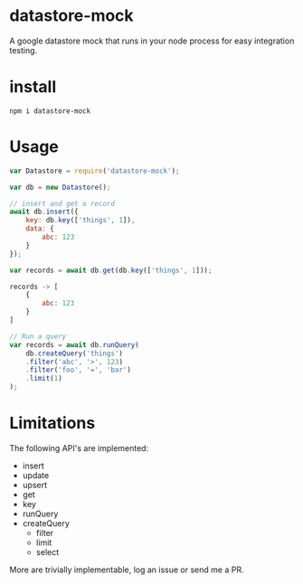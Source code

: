 # datastore-mock

A google datastore mock that runs in your node process for easy integration testing.

# install

`npm i datastore-mock`

# Usage

```js
var Datastore = require('datastore-mock');

var db = new Datastore();

// insert and get a record
await db.insert({
    key: db.key(['things', 1]),
    data: {
        abc: 123
    }
});

var records = await db.get(db.key(['things', 1]));

records -> [
    {
        abc: 123
    }
]

// Run a query
var records = await db.runQuery(
    db.createQuery('things')
    .filter('abc', '>', 123)
    .filter('foo', '=', 'bar')
    .limit(1)
);
```

# Limitations

The following API's are implemented:

 - insert
 - update
 - upsert
 - get
 - key
 - runQuery
 - createQuery
     - filter
     - limit
     - select

More are trivially implementable, log an issue or send me a PR.